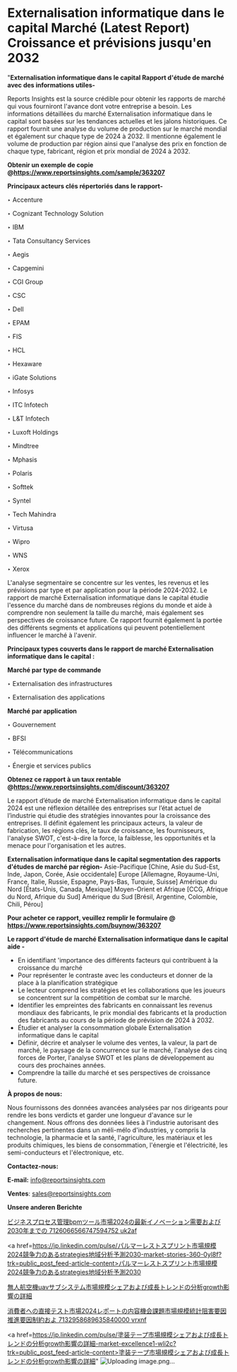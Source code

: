 # Externalisation informatique dans le capital Marché (Latest Report) Croissance et prévisions jusqu'en 2032

"<strong>Externalisation informatique dans le capital Rapport d'étude de marché avec des informations utiles-</strong>

Reports Insights est la source crédible pour obtenir les rapports de marché qui vous fourniront l'avance dont votre entreprise a besoin. Les informations détaillées du marché Externalisation informatique dans le capital sont basées sur les tendances actuelles et les jalons historiques. Ce rapport fournit une analyse du volume de production sur le marché mondial et également sur chaque type de 2024 à 2032. Il mentionne également le volume de production par région ainsi que l'analyse des prix en fonction de chaque type, fabricant, région et prix mondial de 2024 à 2032.

<strong><b>Obtenir un exemple de copie @</b></strong><a href=https://www.reportsinsights.com/sample/363207><strong><b>https://www.reportsinsights.com/sample/363207</b></strong></a>

<b>Principaux acteurs clés répertoriés dans le rapport-</b>

<b> </b>‣ Accenture

‣ Cognizant Technology Solution

‣ IBM

‣ Tata Consultancy Services

‣ Aegis

‣ Capgemini

‣ CGI Group

‣ CSC

‣ Dell

‣ EPAM

‣ FIS

‣ HCL

‣ Hexaware

‣ iGate Solutions

‣ Infosys

‣ ITC Infotech

‣ L&T Infotech

‣ Luxoft Holdings

‣ Mindtree

‣ Mphasis

‣ Polaris

‣ Softtek

‣ Syntel

‣ Tech Mahindra

‣ Virtusa

‣ Wipro

‣ WNS

‣ Xerox

L'analyse segmentaire se concentre sur les ventes, les revenus et les prévisions par type et par application pour la période 2024-2032. Le rapport de marché Externalisation informatique dans le capital étudie l'essence du marché dans de nombreuses régions du monde et aide à comprendre non seulement la taille du marché, mais également ses perspectives de croissance future. Ce rapport fournit également la portée des différents segments et applications qui peuvent potentiellement influencer le marché à l'avenir.

<strong>Principaux types couverts dans le rapport de marché Externalisation informatique dans le capital :</strong>

<strong>Marché par type de commande</strong>

‣ Externalisation des infrastructures

‣ Externalisation des applications

<strong>Marché par application</strong>

‣ Gouvernement

‣ BFSI

‣ Télécommunications

‣ Énergie et services publics

<strong><b>Obtenez ce rapport à un taux rentable @</b></strong><a href=https://www.reportsinsights.com/discount/363207><strong><b>https://www.reportsinsights.com/discount/363207</b></strong></a>

Le rapport d’étude de marché Externalisation informatique dans le capital 2024 est une réflexion détaillée des entreprises sur l’état actuel de l’industrie qui étudie des stratégies innovantes pour la croissance des entreprises. Il définit également les principaux acteurs, la valeur de fabrication, les régions clés, le taux de croissance, les fournisseurs, l'analyse SWOT, c'est-à-dire la force, la faiblesse, les opportunités et la menace pour l'organisation et les autres.

<strong>Externalisation informatique dans le capital segmentation des rapports d'études de marché par région-</strong>
Asie-Pacifique [Chine, Asie du Sud-Est, Inde, Japon, Corée, Asie occidentale]
Europe [Allemagne, Royaume-Uni, France, Italie, Russie, Espagne, Pays-Bas, Turquie, Suisse]
Amérique du Nord [États-Unis, Canada, Mexique]
Moyen-Orient et Afrique [CCG, Afrique du Nord, Afrique du Sud]
Amérique du Sud [Brésil, Argentine, Colombie, Chili, Pérou]

<strong>Pour acheter ce rapport, veuillez remplir le formulaire @   <a href=https://www.reportsinsights.com/buynow/363207>https://www.reportsinsights.com/buynow/363207</a></strong>

<strong>Le rapport d'étude de marché Externalisation informatique dans le capital aide -</strong>
<ul>
  <li>En identifiant 'importance des différents facteurs qui contribuent à la croissance du marché</li>
  <li>Pour représenter le contraste avec les conducteurs et donner de la place à la planification stratégique</li>
  <li>Le lecteur comprend les stratégies et les collaborations que les joueurs se concentrent sur la compétition de combat sur le marché.</li>
  <li>Identifier les empreintes des fabricants en connaissant les revenus mondiaux des fabricants, le prix mondial des fabricants et la production des fabricants au cours de la période de prévision de 2024 à 2032.</li>
  <li>Étudier et analyser la consommation globale Externalisation informatique dans le capital</li>
  <li>Définir, décrire et analyser le volume des ventes, la valeur, la part de marché, le paysage de la concurrence sur le marché, l'analyse des cinq forces de Porter, l'analyse SWOT et les plans de développement au cours des prochaines années.</li>
  <li>Comprendre la taille du marché et ses perspectives de croissance future.</li>
</ul>
<strong>À propos de nous:</strong>

Nous fournissons des données avancées analysées par nos dirigeants pour rendre les bons verdicts et garder une longueur d'avance sur le changement. Nous offrons des données liées à l'industrie autorisant des recherches pertinentes dans un méli-mélo d'industries, y compris la technologie, la pharmacie et la santé, l'agriculture, les matériaux et les produits chimiques, les biens de consommation, l'énergie et l'électricité, les semi-conducteurs et l'électronique, etc.

<strong>Contactez-nous:</strong>

<strong>E-mail:</strong> <a href=mailto:info@reportsinsights.com>info@reportsinsights.com</a>

<strong>Ventes</strong>: <a href=mailto:sales@reportsinsights.com>sales@reportsinsights.com</a>

<strong>Unsere anderen Berichte</strong>

<a href=https://www.linkedin.com/pulse/ビジネスプロセス管理bpmツール市場2024の最新イノベーション需要および2030年までの-7126066566747594752-uk2af/>ビジネスプロセス管理bpmツール市場2024の最新イノベーション需要および2030年までの 7126066566747594752 uk2af</a>

<a href=https://jp.linkedin.com/pulse/パルマーレストスプリント市場規模2024競争力のあるstrategies地域分析予測2030-market-stories-360-0yl8f?trk=public_post_feed-article-content>パルマーレストスプリント市場規模2024競争力のあるstrategies地域分析予測2030</a>

<a href=https://www.linkedin.com/pulse/無人航空機uavサブシステム市場規模シェアおよび成長トレンドの分析growth影響の詳細-tribunal-analytics-360-px1re/>無人航空機uavサブシステム市場規模シェアおよび成長トレンドの分析growth影響の詳細</a>

<a href=https://www.linkedin.com/pulse/消費者への直接テスト市場2024レポートの内容機会課題市場規模統計阻害要因推進要因制約およ-7132958689635840000-vrxnf/>消費者への直接テスト市場2024レポートの内容機会課題市場規模統計阻害要因推進要因制約およ 7132958689635840000 vrxnf</a>

<a href=https://jp.linkedin.com/pulse/塗装テープ市場規模シェアおよび成長トレンドの分析growth影響の詳細-market-excellence1-wli2c?trk=public_post_feed-article-content>塗装テープ市場規模シェアおよび成長トレンドの分析growth影響の詳細</a>"
![Uploading image.png…]()
